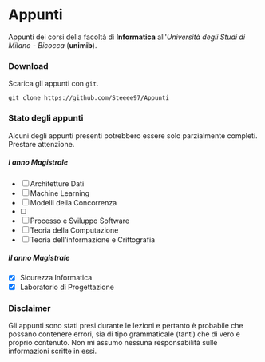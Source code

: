 # Appunti

Appunti dei corsi della facoltà di **Informatica** all'_Università degli Studi di Milano - Bicocca_ (**unimib**).

### Download

Scarica gli appunti con `git`.

```shell
git clone https://github.com/Steeee97/Appunti
```

### Stato degli appunti

Alcuni degli appunti presenti potrebbero essere solo parzialmente completi. Prestare attenzione.

##### I anno Magistrale

- [ ] Architetture Dati
- [ ] Machine Learning
- [ ] Modelli della Concorrenza
- [ ]
- [ ] Processo e Sviluppo Software
- [ ] Teoria della Computazione
- [ ] Teoria dell'informazione e Crittografia

##### II anno Magistrale

- [x] Sicurezza Informatica
- [x] Laboratorio di Progettazione

### Disclaimer

Gli appunti sono stati presi durante le lezioni e pertanto è probabile che possano contenere errori, sia di tipo grammaticale (tanti) che di vero e proprio contenuto. Non mi assumo nessuna responsabilità sulle informazioni scritte in essi.
